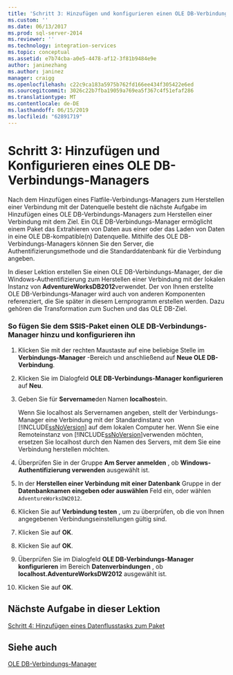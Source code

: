 ```yaml
---
title: 'Schritt 3: Hinzufügen und konfigurieren einen OLE DB-Verbindungs-Manager | Microsoft-Dokumentation'
ms.custom: ''
ms.date: 06/13/2017
ms.prod: sql-server-2014
ms.reviewer: ''
ms.technology: integration-services
ms.topic: conceptual
ms.assetid: e7b74cba-a0e5-4478-af12-3f81b9484e9e
author: janinezhang
ms.author: janinez
manager: craigg
ms.openlocfilehash: c22c9ca183a5975b762fd166ee434f305422e6ed
ms.sourcegitcommit: 3026c22b7fba19059a769ea5f367c4f51efaf286
ms.translationtype: MT
ms.contentlocale: de-DE
ms.lasthandoff: 06/15/2019
ms.locfileid: "62891719"
---
```

# <a name="step-3-adding-and-configuring-an-ole-db-connection-manager"></a>Schritt 3: Hinzufügen und Konfigurieren eines OLE DB-Verbindungs-Managers
  Nach dem Hinzufügen eines Flatfile-Verbindungs-Managers zum Herstellen einer Verbindung mit der Datenquelle besteht die nächste Aufgabe im Hinzufügen eines OLE DB-Verbindungs-Managers zum Herstellen einer Verbindung mit dem Ziel. Ein OLE DB-Verbindungs-Manager ermöglicht einem Paket das Extrahieren von Daten aus einer oder das Laden von Daten in eine OLE DB-kompatible(n) Datenquelle. Mithilfe des OLE DB-Verbindungs-Managers können Sie den Server, die Authentifizierungsmethode und die Standarddatenbank für die Verbindung angeben.  
  
 In dieser Lektion erstellen Sie einen OLE DB-Verbindungs-Manager, der die Windows-Authentifizierung zum Herstellen einer Verbindung mit der lokalen Instanz von **AdventureWorksDB2012**verwendet. Der von Ihnen erstellte OLE DB-Verbindungs-Manager wird auch von anderen Komponenten referenziert, die Sie später in diesem Lernprogramm erstellen werden. Dazu gehören die Transformation zum Suchen und das OLE DB-Ziel.  
  
### <a name="to-add-and-configure-an-ole-db-connection-manager-to-the-ssis-package"></a>So fügen Sie dem SSIS-Paket einen OLE DB-Verbindungs-Manager hinzu und konfigurieren ihn  
  
1.  Klicken Sie mit der rechten Maustaste auf eine beliebige Stelle im **Verbindungs-Manager** -Bereich und anschließend auf **Neue OLE DB-Verbindung**.  
  
2.  Klicken Sie im Dialogfeld **OLE DB-Verbindungs-Manager konfigurieren** auf **Neu**.  
  
3.  Geben Sie für **Servername**den Namen **localhost**ein.  
  
     Wenn Sie localhost als Servernamen angeben, stellt der Verbindungs-Manager eine Verbindung mit der Standardinstanz von [!INCLUDE[ssNoVersion](../includes/ssnoversion-md.md)] auf dem lokalen Computer her. Wenn Sie eine Remoteinstanz von [!INCLUDE[ssNoVersion](../includes/ssnoversion-md.md)]verwenden möchten, ersetzen Sie localhost durch den Namen des Servers, mit dem Sie eine Verbindung herstellen möchten.  
  
4.  Überprüfen Sie in der Gruppe **Am Server anmelden** , ob **Windows-Authentifizierung verwenden** ausgewählt ist.  
  
5.  In der **Herstellen einer Verbindung mit einer Datenbank** Gruppe in der **Datenbanknamen eingeben oder auswählen** Feld ein, oder wählen `AdventureWorksDW2012`.  
  
6.  Klicken Sie auf **Verbindung testen** , um zu überprüfen, ob die von Ihnen angegebenen Verbindungseinstellungen gültig sind.  
  
7.  Klicken Sie auf **OK**.  
  
8.  Klicken Sie auf **OK**.  
  
9. Überprüfen Sie im Dialogfeld **OLE DB-Verbindungs-Manager konfigurieren** im Bereich **Datenverbindungen** , ob **localhost.AdventureWorksDW2012** ausgewählt ist.  
  
10. Klicken Sie auf **OK**.  
  
## <a name="next-task-in-lesson"></a>Nächste Aufgabe in dieser Lektion  
 [Schritt 4: Hinzufügen eines Datenflusstasks zum Paket](lesson-1-4-adding-a-data-flow-task-to-the-package.md)  
  
## <a name="see-also"></a>Siehe auch  
 [OLE DB-Verbindungs-Manager](connection-manager/ole-db-connection-manager.md)  
  
  
